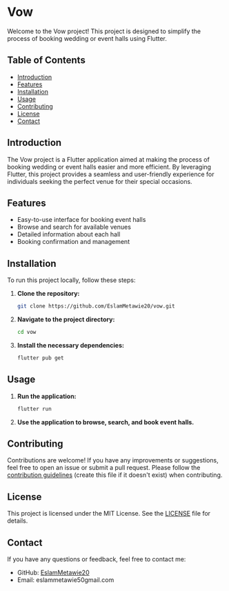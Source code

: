 # Vow

Welcome to the Vow project! This project is designed to simplify the process of booking wedding or event halls using Flutter.

## Table of Contents

- [Introduction](#introduction)
- [Features](#features)
- [Installation](#installation)
- [Usage](#usage)
- [Contributing](#contributing)
- [License](#license)
- [Contact](#contact)

## Introduction

The Vow project is a Flutter application aimed at making the process of booking wedding or event halls easier and more efficient. By leveraging Flutter, this project provides a seamless and user-friendly experience for individuals seeking the perfect venue for their special occasions.

## Features

- Easy-to-use interface for booking event halls
- Browse and search for available venues
- Detailed information about each hall
- Booking confirmation and management

## Installation

To run this project locally, follow these steps:

1. **Clone the repository:**

    ```bash
    git clone https://github.com/EslamMetawie20/vow.git
    ```

2. **Navigate to the project directory:**

    ```bash
    cd vow
    ```

3. **Install the necessary dependencies:**

    ```bash
    flutter pub get
    ```

## Usage

1. **Run the application:**

    ```bash
    flutter run
    ```

2. **Use the application to browse, search, and book event halls.**

## Contributing

Contributions are welcome! If you have any improvements or suggestions, feel free to open an issue or submit a pull request. Please follow the [contribution guidelines](CONTRIBUTING.md) (create this file if it doesn't exist) when contributing.

## License

This project is licensed under the MIT License. See the [LICENSE](LICENSE) file for details.

## Contact

If you have any questions or feedback, feel free to contact me:

- GitHub: [EslamMetawie20](https://github.com/EslamMetawie20)
- Email: eslammetawie50gmail.com
